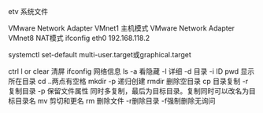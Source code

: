 etv 系统文件

VMware Network Adapter VMnet1 主机模式
VMware Network Adapter VMnet8 NAT模式
ifconfig eth0 192.168.118.2

systemctl set-default multi-user.target或graphical.target

ctrl l or clear 清屏
ifconfig 网络信息
ls -a 看隐藏 -l 详细  -d 目录 -i ID
pwd 显示所在目录 
cd ..两点有空格
mkdir -p 递归创建
rmdir 删除空目录
cp 目录复制 -r 复制目录 -p 保留文件属性 同时多复制，最后为目标目录。复制同时可以改名为目标目录名
mv 剪切和更名
rm 删除文件 -r删除目录 -f强制删除无询问